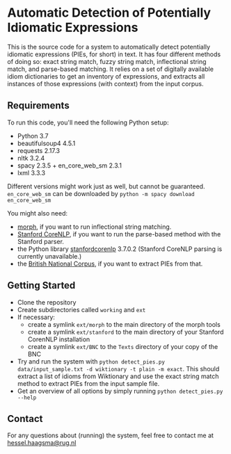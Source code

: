 # Automatic Detection of Potentially Idiomatic Expressions
This is the source code for a system to automatically detect potentially idiomatic expressions (PIEs, for short) in text. It has four different methods of doing so: exact string match, fuzzy string match, inflectional string match, and parse-based matching. It relies on a set of digitally available idiom dictionaries to get an inventory of expressions, and extracts all instances of those expressions (with context) from the input corpus.

## Requirements 
To run this code, you'll need the following Python setup:
* Python 3.7
* beautifulsoup4 4.5.1
* requests 2.17.3
* nltk 3.2.4
* spacy 2.3.5 + en_core_web_sm 2.3.1
* lxml 3.3.3

Different versions might work just as well, but cannot be guaranteed. 
`en_core_web_sm` can be downloaded by `python -m spacy download en_core_web_sm`

You might also need:
* [morph](http://users.sussex.ac.uk/~johnca/morph.html), if you want to run inflectional string matching.
* [Stanford CoreNLP](https://stanfordnlp.github.io/CoreNLP/), if you want to run the parse-based method with the Stanford parser.
* the Python library [stanfordcorenlp](https://github.com/Lynten/stanford-corenlp) 3.7.0.2  (Stanford CoreNLP parsing is currently unavailable.)
* the [British National Corpus](http://www.natcorp.ox.ac.uk/), if you want to extract PIEs from that. 

## Getting Started
- Clone the repository
- Create subdirectories called `working` and `ext`
- If necessary: 
  - create a symlink `ext/morph` to the main directory of the morph tools
  - create a symlink `ext/stanford` to the main directory of your Stanford CorenNLP installation
  - create a symlink `ext/BNC` to the `Texts` directory of your copy of the BNC
- Try and run the system with `python detect_pies.py data/input_sample.txt -d wiktionary -t plain -m exact`. This should extract a list of idioms from Wiktionary and use the exact string match method to extract PIEs from the input sample file.
- Get an overview of all options by simply running `python detect_pies.py --help`

## Contact
For any questions about (running) the system, feel free to contact me at hessel.haagsma@rug.nl

